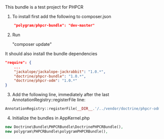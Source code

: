 This bundle is a test project for PHPCR

1. To install first add the following to composer.json
```json
    "polygram/phpcr-bundle": "dev-master"
```

2. Run 
    
    "composer update"

It should also install the bundle dependencies
```json
"require": {
    ...
    "jackalope/jackalope-jackrabbit": "1.0.*",
    "doctrine/phpcr-bundle": "1.0.*",
    "doctrine/phpcr-odm": "1.0.*"
}
```

3. Add the following line, immediately after the last AnnotationRegistry::registerFile line:
```php
AnnotationRegistry::registerFile(__DIR__.'/../vendor/doctrine/phpcr-odm/lib/Doctrine/ODM/PHPCR/Mapping/Annotations/DoctrineAnnotations.php');
```

4. Initialize the bundles in AppKernel.php
```php
new Doctrine\Bundle\PHPCRBundle\DoctrinePHPCRBundle(),
new polygram\PHPCRBundle\polygramPHPCRBundle(),
```